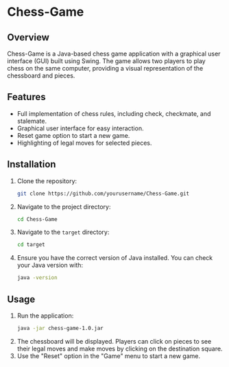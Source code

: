 # Chess-Game

## Overview
Chess-Game is a Java-based chess game application with a graphical user interface (GUI) built using Swing. The game allows two players to play chess on the same computer, providing a visual representation of the chessboard and pieces.

## Features
- Full implementation of chess rules, including check, checkmate, and stalemate.
- Graphical user interface for easy interaction.
- Reset game option to start a new game.
- Highlighting of legal moves for selected pieces.

## Installation
1. Clone the repository:
    ```sh
    git clone https://github.com/yourusername/Chess-Game.git
    ```
2. Navigate to the project directory:
    ```sh
    cd Chess-Game
    ```
3. Navigate to the `target` directory:
    ```sh
    cd target
    ```
4. Ensure you have the correct version of Java installed. You can check your Java version with:
    ```sh
    java -version
    ``````

## Usage
1. Run the application:
    ```sh
    java -jar chess-game-1.0.jar
2. The chessboard will be displayed. Players can click on pieces to see their legal moves and make moves by clicking on the destination square.
3. Use the "Reset" option in the "Game" menu to start a new game.
